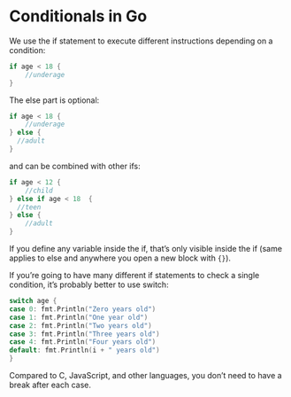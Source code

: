 # Conditionals in Go
We use the if statement to execute different instructions depending on a condition:

```go
if age < 18 {
	//underage
}
```
The else part is optional:

```go
if age < 18 {
	//underage
} else {
  //adult
}
```
and can be combined with other ifs:

```go
if age < 12 {
	//child
} else if age < 18  {
  //teen
} else {
	//adult
}
```
If you define any variable inside the if, that’s only visible inside the if (same applies to else and anywhere you open a new block with `{}`).

If you’re going to have many different if statements to check a single condition, it’s probably better to use switch:

```go
switch age {
case 0: fmt.Println("Zero years old")
case 1: fmt.Println("One year old")
case 2: fmt.Println("Two years old")
case 3: fmt.Println("Three years old")
case 4: fmt.Println("Four years old")
default: fmt.Println(i + " years old")
}
```
Compared to C, JavaScript, and other languages, you don’t need to have a break after each case.